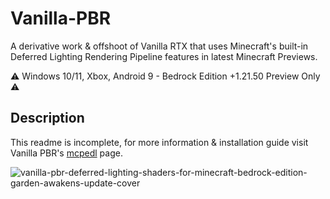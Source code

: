 # Vanilla-PBR

A derivative work & offshoot of Vanilla RTX that uses Minecraft's built-in Deferred Lighting Rendering Pipeline features in latest Minecraft Previews.

⚠️ Windows 10/11, Xbox, Android 9 - Bedrock Edition +1.21.50 Preview Only ⚠️

## Description

This readme is incomplete, for more information & installation guide visit Vanilla PBR's [mcpedl](https://mcpedl.com/vanilla-pbr) page.  

![vanilla-pbr-deferred-lighting-shaders-for-minecraft-bedrock-edition-garden-awakens-update-cover](https://github.com/user-attachments/assets/9c960d2b-44d8-4100-b5bd-71a2ef8ff85c)


